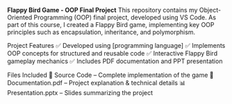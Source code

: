 **Flappy Bird Game - OOP Final Project**
This repository contains my Object-Oriented Programming (OOP) final project, developed using VS Code. As part of this course, I created a Flappy Bird game, implementing key OOP principles such as encapsulation, inheritance, and polymorphism.

Project Features
✅ Developed using [programming language]
✅ Implements OOP concepts for structured and reusable code
✅ Interactive Flappy Bird gameplay mechanics
✅ Includes PDF documentation and PPT presentation

Files Included
📂 Source Code – Complete implementation of the game
📄 Documentation.pdf – Project explanation & technical details
📊 Presentation.pptx – Slides summarizing the project

